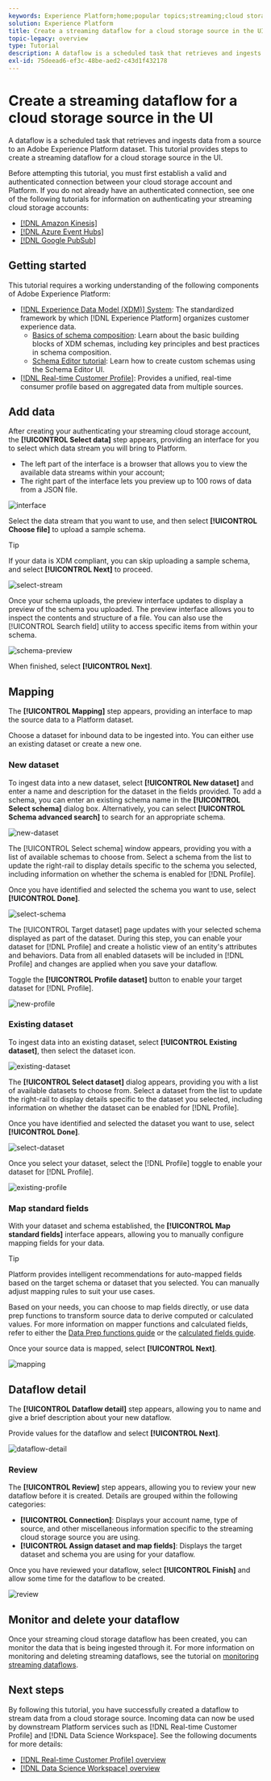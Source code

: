 ```yaml
---
keywords: Experience Platform;home;popular topics;streaming;cloud storage connector;cloud storage
solution: Experience Platform
title: Create a streaming dataflow for a cloud storage source in the UI
topic-legacy: overview
type: Tutorial
description: A dataflow is a scheduled task that retrieves and ingests data from a source to a Platform dataset. This tutorial provides steps to configure a new dataflow using your cloud storage base connector.
exl-id: 75deead6-ef3c-48be-aed2-c43d1f432178
---
```

# Create a streaming dataflow for a cloud storage source in the UI

A dataflow is a scheduled task that retrieves and ingests data from a source to an Adobe Experience Platform dataset. This tutorial provides steps to create a streaming dataflow for a cloud storage source in the UI.

Before attempting this tutorial, you must first establish a valid and authenticated connection between your cloud storage account and Platform. If you do not already have an authenticated connection, see one of the following tutorials for information on authenticating your streaming cloud storage accounts:

- [[!DNL Amazon Kinesis]](../../../ui/create/cloud-storage/kinesis.md)
- [[!DNL Azure Event Hubs]](../../../ui/create/cloud-storage/eventhub.md)
- [[!DNL Google PubSub]](../../../ui/create/cloud-storage/google-pubsub.md)

## Getting started

This tutorial requires a working understanding of the following components of Adobe Experience Platform:

- [[!DNL Experience Data Model (XDM)] System](../../../../../xdm/home.md): The standardized framework by which [!DNL Experience Platform] organizes customer experience data.
  - [Basics of schema composition](../../../../../xdm/schema/composition.md): Learn about the basic building blocks of XDM schemas, including key principles and best practices in schema composition.
  - [Schema Editor tutorial](../../../../../xdm/tutorials/create-schema-ui.md): Learn how to create custom schemas using the Schema Editor UI.
- [[!DNL Real-time Customer Profile]](../../../../../profile/home.md): Provides a unified, real-time consumer profile based on aggregated data from multiple sources.

## Add data

After creating your authenticating your streaming cloud storage account, the **[!UICONTROL Select data]** step appears, providing an interface for you to select which data stream you will bring to Platform.

- The left part of the interface is a browser that allows you to view the available data streams within your account;
- The right part of the interface lets you preview up to 100 rows of data from a JSON file.

![interface](../../../../images/tutorials/dataflow/cloud-storage/streaming/)

Select the data stream that you want to use, and then select **[!UICONTROL Choose file]** to upload a sample schema.

>[!TIP]
>
>If your data is XDM compliant, you can skip uploading a sample schema, and select **[!UICONTROL Next]** to proceed.

![select-stream](../../../../images/tutorials/dataflow/cloud-storage/streaming/)

Once your schema uploads, the preview interface updates to display a preview of the schema you uploaded. The preview interface allows you to inspect the contents and structure of a file. You can also use the [!UICONTROL Search field] utility to access specific items from within your schema. 

![schema-preview](../../../../images/tutorials/dataflow/cloud-storage/streaming/)

When finished, select **[!UICONTROL Next]**.

## Mapping

The **[!UICONTROL Mapping]** step appears, providing an interface to map the source data to a Platform dataset. 

Choose a dataset for inbound data to be ingested into. You can either use an existing dataset or create a new one.

### New dataset

To ingest data into a new dataset, select **[!UICONTROL New dataset]** and enter a name and description for the dataset in the fields provided. To add a schema, you can enter an existing schema name in the **[!UICONTROL Select schema]** dialog box. Alternatively, you can select **[!UICONTROL Schema advanced search]** to search for an appropriate schema.

![new-dataset](../../../../images/tutorials/dataflow/cloud-storage/streaming/)

The [!UICONTROL Select schema] window appears, providing you with a list of available schemas to choose from. Select a schema from the list to update the right-rail to display details specific to the schema you selected, including information on whether the schema is enabled for [!DNL Profile]. 

Once you have identified and selected the schema you want to use, select **[!UICONTROL Done]**.

![select-schema](../../../../images/tutorials/dataflow/cloud-storage/streaming/)

The [!UICONTROL Target dataset] page updates with your selected schema displayed as part of the dataset. During this step, you can enable your dataset for [!DNL Profile] and create a holistic view of an entity's attributes and behaviors. Data from all enabled datasets will be included in [!DNL Profile] and changes are applied when you save your dataflow.

Toggle the **[!UICONTROL Profile dataset]** button to enable your target dataset for [!DNL Profile].

![new-profile](../../../../images/tutorials/dataflow/cloud-storage/streaming/)

### Existing dataset

To ingest data into an existing dataset, select **[!UICONTROL Existing dataset]**, then select the dataset icon.

![existing-dataset](../../../../images/tutorials/dataflow/cloud-storage/streaming/)

The **[!UICONTROL Select dataset]** dialog appears, providing you with a list of available datasets to choose from. Select a dataset from the list to update the right-rail to display details specific to the dataset you selected, including information on whether the dataset can be enabled for [!DNL Profile].

Once you have identified and selected the dataset you want to use, select **[!UICONTROL Done]**.

![select-dataset](../../../../images/tutorials/dataflow/cloud-storage/streaming/)

Once you select your dataset, select the [!DNL Profile] toggle to enable your dataset for [!DNL Profile].

![existing-profile](../../../../images/tutorials/dataflow/cloud-storage/streaming/)

### Map standard fields

With your dataset and schema established, the **[!UICONTROL Map standard fields]** interface appears, allowing you to manually configure mapping fields for your data.

>[!TIP]
>
>Platform provides intelligent recommendations for auto-mapped fields based on the target schema or dataset that you selected. You can manually adjust mapping rules to suit your use cases.

Based on your needs, you can choose to map fields directly, or use data prep functions to transform source data to derive computed or calculated values. For more information on mapper functions and calculated fields, refer to either the [Data Prep functions guide](../../../../../data-prep/functions.md) or the [calculated fields guide](../../../../../data-prep/calculated-fields.md).

Once your source data is mapped, select **[!UICONTROL Next]**.

![mapping](../../../../images/tutorials/dataflow/cloud-storage/streaming/)

## Dataflow detail

The **[!UICONTROL Dataflow detail]** step appears, allowing you to name and give a brief description about your new dataflow.

Provide values for the dataflow and select **[!UICONTROL Next]**.

![dataflow-detail](../../../../images/tutorials/dataflow/cloud-storage/streaming/)

### Review

The **[!UICONTROL Review]** step appears, allowing you to review your new dataflow before it is created. Details are grouped within the following categories:

- **[!UICONTROL Connection]**: Displays your account name, type of source, and other miscellaneous information specific to the streaming cloud storage source you are using.
- **[!UICONTROL Assign dataset and map fields]**: Displays the target dataset and schema you are using for your dataflow.

Once you have reviewed your dataflow, select **[!UICONTROL Finish]** and allow some time for the dataflow to be created.

![review](../../../../images/tutorials/dataflow/cloud-storage/streaming/)

## Monitor and delete your dataflow

Once your streaming cloud storage dataflow has been created, you can monitor the data that is being ingested through it. For more information on monitoring and deleting streaming dataflows, see the tutorial on [monitoring streaming dataflows](../../monitor-streaming.md).

## Next steps

By following this tutorial, you have successfully created a dataflow to stream data from a cloud storage source. Incoming data can now be used by downstream Platform services such as [!DNL Real-time Customer Profile] and [!DNL Data Science Workspace]. See the following documents for more details:

- [[!DNL Real-time Customer Profile] overview](../../../../../profile/home.md)
- [[!DNL Data Science Workspace] overview](../../../../../data-science-workspace/home.md)